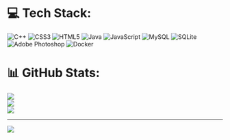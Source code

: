 
# 💻 Tech Stack:
![C++](https://img.shields.io/badge/c++-%2300599C.svg?style=for-the-badge&logo=c%2B%2B&logoColor=white) ![CSS3](https://img.shields.io/badge/css3-%231572B6.svg?style=for-the-badge&logo=css3&logoColor=white) ![HTML5](https://img.shields.io/badge/html5-%23E34F26.svg?style=for-the-badge&logo=html5&logoColor=white) ![Java](https://img.shields.io/badge/java-%23ED8B00.svg?style=for-the-badge&logo=openjdk&logoColor=white) ![JavaScript](https://img.shields.io/badge/javascript-%23323330.svg?style=for-the-badge&logo=javascript&logoColor=%23F7DF1E) ![MySQL](https://img.shields.io/badge/mysql-4479A1.svg?style=for-the-badge&logo=mysql&logoColor=white) ![SQLite](https://img.shields.io/badge/sqlite-%2307405e.svg?style=for-the-badge&logo=sqlite&logoColor=white) ![Adobe Photoshop](https://img.shields.io/badge/adobe%20photoshop-%2331A8FF.svg?style=for-the-badge&logo=adobe%20photoshop&logoColor=white) ![Docker](https://img.shields.io/badge/docker-%230db7ed.svg?style=for-the-badge&logo=docker&logoColor=white)
# 📊 GitHub Stats:
![](https://github-readme-stats.vercel.app/api?username=delht&theme=dark&hide_border=false&include_all_commits=false&count_private=true)<br/>
![](https://github-readme-streak-stats.herokuapp.com/?user=delht&theme=dark&hide_border=false)<br/>
![](https://github-readme-stats.vercel.app/api/top-langs/?username=delht&theme=dark&hide_border=false&include_all_commits=false&count_private=true&layout=compact)

---
[![](https://visitcount.itsvg.in/api?id=delht&icon=0&color=0)](https://visitcount.itsvg.in)

<!-- Proudly created with GPRM ( https://gprm.itsvg.in ) -->
